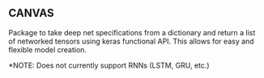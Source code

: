 ## CANVAS 
Package to take deep net specifications from a dictionary and return a list of networked tensors using keras functional API. This allows for easy and flexible model creation.

*NOTE: Does not currently support RNNs (LSTM, GRU, etc.)
